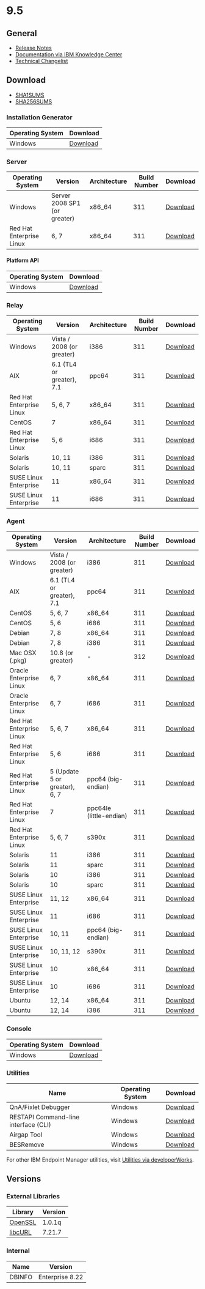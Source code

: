 # 9.5

## General
* [Release Notes](https://www.ibm.com/developerworks/community/wikis/home?lang=en#!/wiki/Tivoli%20Endpoint%20Manager/page/IBM%20BigFix%209.5.0%20Release%20Notes)
* [Documentation via IBM Knowledge Center](https://www.ibm.com/support/knowledgecenter/SSQL82_9.5.0/com.ibm.bigfix.doc/welcome/BigFix_Platform_welcome.html)
* [Technical Changelist](https://support.bigfix.com/bes/changes/fullchangelist-95.txt)

## Download
* [SHA1SUMS](SHA1SUMS)
* [SHA256SUMS](SHA256SUMS)

### Installation Generator
| Operating System | Download |
| ---------------- | -------- |
| Windows | [Download](http://software.bigfix.com/download/bes/95/BigFix-BES-9.5.0.311.exe) |

### Server
| Operating System | Version | Architecture | Build Number | Download |
| ---------------- | ------- | ------------ | ------------ | -------- |
| Windows | Server 2008 SP1 (or greater) | x86_64 | 311 | [Download](http://software.bigfix.com/download/bes/95/BigFix-BES-Server-9.5.0.311.exe) |
| Red Hat Enterprise Linux | 6, 7 | x86_64 | 311 | [Download](http://software.bigfix.com/download/bes/95/ServerInstaller_9.5.0.311-rhe6.x86_64.tgz) |

#### Platform API
| Operating System | Download |
| ---------------- | -------- |
| Windows | [Download](http://software.bigfix.com/download/bes/95/BigFix-BES-ServerAPI-9.5.0.311.exe) |

### Relay
| Operating System | Version | Architecture | Build Number | Download |
| ---------------- | ------- | ------------ | ------------ | -------- |
| Windows | Vista / 2008 (or greater) | i386 | 311 | [Download](http://software.bigfix.com/download/bes/95/BigFix-BES-Relay-9.5.0.311.exe) |
| AIX | 6.1 (TL4 or greater), 7.1 | ppc64 | 311 | [Download](http://software.bigfix.com/download/bes/95/BESRelay-9.5.0.311.ppc64_aix61.pkg) |
| Red Hat Enterprise Linux | 5, 6, 7 | x86_64 | 311 | [Download](http://software.bigfix.com/download/bes/95/BESRelay-9.5.0.311-rhe5.x86_64.rpm) |
| CentOS | 7 | x86_64 | 311 | [Download](http://software.bigfix.com/download/bes/95/BESRelay-9.5.0.311-rhe5.x86_64.rpm) |
| Red Hat Enterprise Linux | 5, 6 | i686 | 311 | [Download](http://software.bigfix.com/download/bes/95/BESRelay-9.5.0.311-rhe5.i686.rpm) |
| Solaris | 10, 11 | i386 | 311 | [Download](http://software.bigfix.com/download/bes/95/BESRelay-9.5.0.311.x86_sol10.pkg) |
| Solaris | 10, 11 | sparc | 311 | [Download](http://software.bigfix.com/download/bes/95/BESRelay-9.5.0.311.sparc_sol10.pkg) |
| SUSE Linux Enterprise | 11 | x86_64 | 311 | [Download](http://software.bigfix.com/download/bes/95/BESRelay-9.5.0.311-sle11.x86_64.rpm) |
| SUSE Linux Enterprise | 11 | i686 | 311 | [Download](http://software.bigfix.com/download/bes/95/BESRelay-9.5.0.311-sle11.i686.rpm) |

### Agent
| Operating System | Version | Architecture | Build Number | Download |
| ---------------- | ------- | ------------ | ------------ | -------- |
| Windows | Vista / 2008 (or greater) | i386 | 311 | [Download](http://software.bigfix.com/download/bes/95/BigFix-BES-Client-9.5.0.311.exe) |
| AIX | 6.1 (TL4 or greater), 7.1 | ppc64 | 311 | [Download](http://software.bigfix.com/download/bes/95/BESAgent-9.5.0.311.ppc64_aix61.pkg) |
| CentOS | 5, 6, 7 | x86_64 | 311 | [Download](http://software.bigfix.com/download/bes/95/BESAgent-9.5.0.311-rhe5.x86_64.rpm) |
| CentOS | 5, 6 | i686 | 311 | [Download](http://software.bigfix.com/download/bes/95/BESAgent-9.5.0.311-rhe5.i686.rpm) |
| Debian | 7, 8 | x86_64 | 311 | [Download](http://software.bigfix.com/download/bes/95/BESAgent-9.5.0.311-debian6.amd64.deb) |
| Debian | 7, 8 | i386 | 311 | [Download](http://software.bigfix.com/download/bes/95/BESAgent-9.5.0.311-debian6.i386.deb) |
| Mac OSX (.pkg)| 10.8 (or greater) | - | 312 | [Download](http://software.bigfix.com/download/bes/95/BESAgent-9.5.0.312-BigFix_MacOSX10.7.pkg) |
| Oracle Enterprise Linux | 6, 7 | x86_64 | 311 | [Download](http://software.bigfix.com/download/bes/95/BESAgent-9.5.0.311-rhe5.x86_64.rpm) |
| Oracle Enterprise Linux | 6, 7 | i686 | 311 | [Download](http://software.bigfix.com/download/bes/95/BESAgent-9.5.0.311-rhe5.i686.rpm) |
| Red Hat Enterprise Linux | 5, 6, 7 | x86_64 | 311 | [Download](http://software.bigfix.com/download/bes/95/BESAgent-9.5.0.311-rhe5.x86_64.rpm) |
| Red Hat Enterprise Linux | 5, 6 | i686 | 311 | [Download](http://software.bigfix.com/download/bes/95/BESAgent-9.5.0.311-rhe5.i686.rpm) |
| Red Hat Enterprise Linux | 5 (Update 5 or greater), 6, 7 | ppc64 (big-endian) | 311 | [Download](http://software.bigfix.com/download/bes/95/BESAgent-9.5.0.311-rhe5.ppc64.rpm) |
| Red Hat Enterprise Linux | 7 | ppc64le (little-endian) | 311 | [Download](http://software.bigfix.com/download/bes/95/BESAgent-9.5.0.311-rhe7.ppc64le.rpm) |
| Red Hat Enterprise Linux | 5, 6, 7 | s390x | 311 | [Download](http://software.bigfix.com/download/bes/95/BESAgent-9.5.0.311-rhe5.s390x.rpm) |
| Solaris | 11 | i386 | 311 | [Download](http://software.bigfix.com/download/bes/95/BESAgent-9.5.0.311.x86_sol11.pkg) |
| Solaris | 11 | sparc | 311 | [Download](http://software.bigfix.com/download/bes/95/BESAgent-9.5.0.311.sparc_sol11.pkg) |
| Solaris | 10 | i386 | 311 | [Download](http://software.bigfix.com/download/bes/95/BESAgent-9.5.0.311.x86_sol10.pkg) |
| Solaris | 10 | sparc | 311 | [Download](http://software.bigfix.com/download/bes/95/BESAgent-9.5.0.311.sparc_sol10.pkg) |
| SUSE Linux Enterprise | 11, 12 | x86_64 | 311 | [Download](http://software.bigfix.com/download/bes/95/BESAgent-9.5.0.311-sle11.x86_64.rpm) |
| SUSE Linux Enterprise | 11 | i686 | 311 | [Download](http://software.bigfix.com/download/bes/95/BESAgent-9.5.0.311-sle11.i686.rpm) |
| SUSE Linux Enterprise | 10, 11 | ppc64 (big-endian) | 311 | [Download](http://software.bigfix.com/download/bes/95/BESAgent-9.5.0.311-sle10.ppc64.rpm) |
| SUSE Linux Enterprise | 10, 11, 12 | s390x | 311 | [Download](http://software.bigfix.com/download/bes/95/BESAgent-9.5.0.311-sle10.s390x.rpm) |
| SUSE Linux Enterprise | 10 | x86_64 | 311 | [Download](http://software.bigfix.com/download/bes/95/BESAgent-9.5.0.311-sle10.x86_64.rpm) |
| SUSE Linux Enterprise | 10 | i686 | 311 | [Download](http://software.bigfix.com/download/bes/95/BESAgent-9.5.0.311-sle10.i686.rpm) |
| Ubuntu | 12, 14 | x86_64 | 311 | [Download](http://software.bigfix.com/download/bes/95/BESAgent-9.5.0.311-ubuntu10.amd64.deb) |
| Ubuntu | 12, 14 | i386 | 311 | [Download](http://software.bigfix.com/download/bes/95/BESAgent-9.5.0.311-ubuntu10.i386.deb) | 

### Console
| Operating System | Download |
| ---------------- | -------- |
| Windows | [Download](http://software.bigfix.com/download/bes/95/BigFix-BES-Console-9.5.0.311.exe) |

### Utilities
| Name | Operating System | Download |
| ---- | ---------------- | -------- |
| QnA/Fixlet Debugger | Windows | [Download](http://software.bigfix.com/download/bes/95/util/QNA9.5.0.311.zip) |
| RESTAPI Command-line interface (CLI) | Windows | [Download](http://software.bigfix.com/download/bes/95/util/CLI9.5.0.311.zip) |
| Airgap Tool | Windows | [Download](http://software.bigfix.com/download/bes/95/util/AirgapTool9.5.0.311.zip) |
| BESRemove | Windows | [Download](http://software.bigfix.com/download/bes/95/util/BESRemove9.5.0.311.exe) |

For other IBM Endpoint Manager utilities, visit [Utilities via developerWorks](https://www.ibm.com/developerworks/community/wikis/home?lang=en#!/wiki/Tivoli%20Endpoint%20Manager/page/Utilities).

## Versions

### External Libraries
| Library | Version |
| ------- | ------- |
| [OpenSSL](https://www.openssl.org) | 1.0.1q |
| [libcURL](http://curl.haxx.se/libcurl/) | 7.21.7 |

### Internal
| Name | Version |
| ---- | ------- |
| DBINFO | Enterprise 8.22 |
